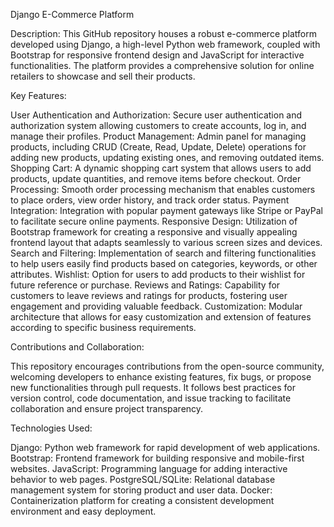 Django E-Commerce Platform

Description: This GitHub repository houses a robust e-commerce platform developed using Django, a high-level Python web framework, coupled with Bootstrap for responsive frontend design and JavaScript for interactive functionalities. The platform provides a comprehensive solution for online retailers to showcase and sell their products.

Key Features:

User Authentication and Authorization: Secure user authentication and authorization system allowing customers to create accounts, log in, and manage their profiles. Product Management: Admin panel for managing products, including CRUD (Create, Read, Update, Delete) operations for adding new products, updating existing ones, and removing outdated items. Shopping Cart: A dynamic shopping cart system that allows users to add products, update quantities, and remove items before checkout. Order Processing: Smooth order processing mechanism that enables customers to place orders, view order history, and track order status. Payment Integration: Integration with popular payment gateways like Stripe or PayPal to facilitate secure online payments. Responsive Design: Utilization of Bootstrap framework for creating a responsive and visually appealing frontend layout that adapts seamlessly to various screen sizes and devices. Search and Filtering: Implementation of search and filtering functionalities to help users easily find products based on categories, keywords, or other attributes. Wishlist: Option for users to add products to their wishlist for future reference or purchase. Reviews and Ratings: Capability for customers to leave reviews and ratings for products, fostering user engagement and providing valuable feedback. Customization: Modular architecture that allows for easy customization and extension of features according to specific business requirements.

Contributions and Collaboration:

This repository encourages contributions from the open-source community, welcoming developers to enhance existing features, fix bugs, or propose new functionalities through pull requests. It follows best practices for version control, code documentation, and issue tracking to facilitate collaboration and ensure project transparency.

Technologies Used:

Django: Python web framework for rapid development of web applications. Bootstrap: Frontend framework for building responsive and mobile-first websites. JavaScript: Programming language for adding interactive behavior to web pages. PostgreSQL/SQLite: Relational database management system for storing product and user data. Docker: Containerization platform for creating a consistent development environment and easy deployment.